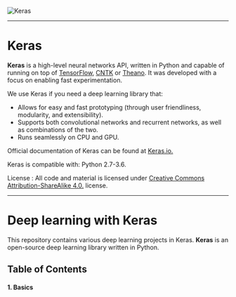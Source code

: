 ![Keras](https://encrypted-tbn0.gstatic.com/images?q=tbn:ANd9GcR8v4bpXcJ2A4NsMyQsawb9jTT7fV00WJ8ZZcqhPb6g4_rkH17Y&s)
             
--------------------------------------------------------------------------------             

# **Keras**


**Keras** is a high-level neural networks API, written in Python and capable of running on top of [TensorFlow](https://github.com/tensorflow/tensorflow), [CNTK](https://github.com/Microsoft/cntk) or [Theano](https://github.com/Theano/Theano). It was developed with a focus on enabling fast experimentation. 

We use Keras if you need a deep learning library that:

  - Allows for easy and fast prototyping (through user friendliness, modularity, and extensibility).
  - Supports both convolutional networks and recurrent networks, as well as combinations of the two.
  - Runs seamlessly on CPU and GPU.
  
Official documentation of Keras can be found at [Keras.io.](https://keras.io/)

Keras is compatible with: Python 2.7-3.6.

License : All code and material is licensed under [Creative Commons Attribution-ShareAlike 4.0.]( https://creativecommons.org/licenses/by-sa/4.0/) license.

--------------------------------------------------------------------------------

# **Deep learning with Keras**

This repository contains various deep learning projects in Keras. **Keras** is an open-source deep learning library written in Python. 


## **Table of Contents**


#### **1. Basics**
